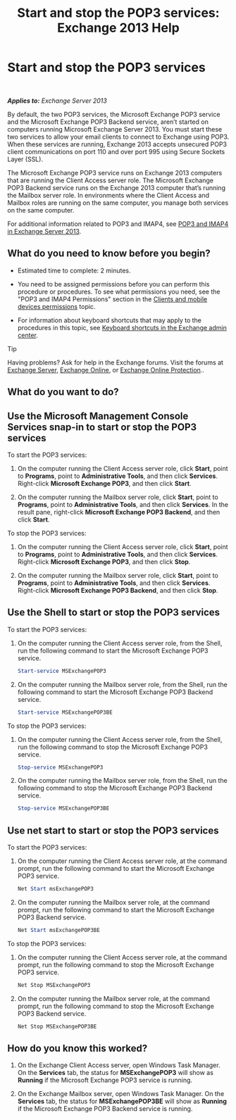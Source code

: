 ﻿---
title: 'Start and stop the POP3 services: Exchange 2013 Help'
TOCTitle: Start and stop the POP3 services
ms:assetid: 3d543921-d8c9-4d4b-99a1-82446b585ceb
ms:mtpsurl: https://technet.microsoft.com/en-us/library/Aa997475(v=EXCHG.150)
ms:contentKeyID: 49300479
ms.date: 12/09/2016
mtps_version: v=EXCHG.150
---

# Start and stop the POP3 services

 

_**Applies to:** Exchange Server 2013_


By default, the two POP3 services, the Microsoft Exchange POP3 service and the Microsoft Exchange POP3 Backend service, aren’t started on computers running Microsoft Exchange Server 2013. You must start these two services to allow your email clients to connect to Exchange using POP3. When these services are running, Exchange 2013 accepts unsecured POP3 client communications on port 110 and over port 995 using Secure Sockets Layer (SSL).

The Microsoft Exchange POP3 service runs on Exchange 2013 computers that are running the Client Access server role. The Microsoft Exchange POP3 Backend service runs on the Exchange 2013 computer that’s running the Mailbox server role. In environments where the Client Access and Mailbox roles are running on the same computer, you manage both services on the same computer.

For additional information related to POP3 and IMAP4, see [POP3 and IMAP4 in Exchange Server 2013](pop3-and-imap4-in-exchange-server-2013-exchange-2013-help.md).

## What do you need to know before you begin?

  - Estimated time to complete: 2 minutes.

  - You need to be assigned permissions before you can perform this procedure or procedures. To see what permissions you need, see the "POP3 and IMAP4 Permissions" section in the [Clients and mobile devices permissions](clients-and-mobile-devices-permissions-exchange-2013-help.md) topic.

  - For information about keyboard shortcuts that may apply to the procedures in this topic, see [Keyboard shortcuts in the Exchange admin center](keyboard-shortcuts-in-the-exchange-admin-center-exchange-online-protection-help.md).


> [!TIP]
> Having problems? Ask for help in the Exchange forums. Visit the forums at <A href="https://go.microsoft.com/fwlink/p/?linkid=60612">Exchange Server</A>, <A href="https://go.microsoft.com/fwlink/p/?linkid=267542">Exchange Online</A>, or <A href="https://go.microsoft.com/fwlink/p/?linkid=285351">Exchange Online Protection</A>..



## What do you want to do?

## Use the Microsoft Management Console Services snap-in to start or stop the POP3 services

To start the POP3 services:

1.  On the computer running the Client Access server role, click **Start**, point to **Programs**, point to **Administrative Tools**, and then click **Services**. Right-click **Microsoft Exchange POP3**, and then click **Start**.

2.  On the computer running the Mailbox server role, click **Start**, point to **Programs**, point to **Administrative Tools**, and then click **Services**. In the result pane, right-click **Microsoft Exchange POP3 Backend**, and then click **Start**.

To stop the POP3 services:

1.  On the computer running the Client Access server role, click **Start**, point to **Programs**, point to **Administrative Tools**, and then click **Services**. Right-click **Microsoft Exchange POP3**, and then click **Stop**.

2.  On the computer running the Mailbox server role, click **Start**, point to **Programs**, point to **Administrative Tools**, and then click **Services**. Right-click **Microsoft Exchange POP3 Backend**, and then click **Stop**.

## Use the Shell to start or stop the POP3 services

To start the POP3 services:

1.  On the computer running the Client Access server role, from the Shell, run the following command to start the Microsoft Exchange POP3 service.
    
    ```powershell
    Start-service MSExchangePOP3
    ```

2.  On the computer running the Mailbox server role, from the Shell, run the following command to start the Microsoft Exchange POP3 Backend service.
    
    ```powershell
    Start-service MSExchangePOP3BE
    ```

To stop the POP3 services:

1.  On the computer running the Client Access server role, from the Shell, run the following command to stop the Microsoft Exchange POP3 service.
    
    ```powershell
    Stop-service MSExchangePOP3
    ```

2.  On the computer running the Mailbox server role, from the Shell, run the following command to stop the Microsoft Exchange POP3 Backend service.
    
    ```powershell
    Stop-service MSExchangePOP3BE
    ```

## Use net start to start or stop the POP3 services

To start the POP3 services:

1.  On the computer running the Client Access server role, at the command prompt, run the following command to start the Microsoft Exchange POP3 service.
    
    ```powershell
    Net Start msExchangePOP3
    ```

2.  On the computer running the Mailbox server role, at the command prompt, run the following command to start the Microsoft Exchange POP3 Backend service.
    
    ```powershell
    Net Start msExchangePOP3BE
    ```

To stop the POP3 services:

1.  On the computer running the Client Access server role, at the command prompt, run the following command to stop the Microsoft Exchange POP3 service.
    
    ```powershell
    Net Stop MSExchangePOP3
    ```

2.  On the computer running the Mailbox server role, at the command prompt, run the following command to stop the Microsoft Exchange POP3 Backend service.
    
    ```powershell
    Net Stop MSExchangePOP3BE
    ```

## How do you know this worked?

1.  On the Exchange Client Access server, open Windows Task Manager. On the **Services** tab, the status for **MSExchangePOP3** will show as **Running** if the Microsoft Exchange POP3 service is running.

2.  On the Exchange Mailbox server, open Windows Task Manager. On the **Services** tab, the status for **MSExchangePOP3BE** will show as **Running** if the Microsoft Exchange POP3 Backend service is running.

